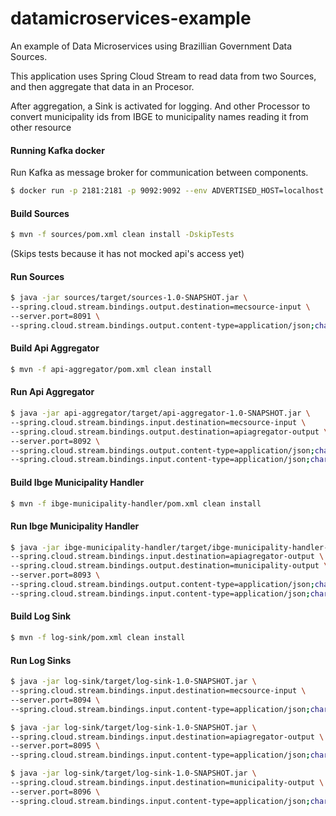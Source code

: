 # datamicroservices-example

An example of Data Microservices using Brazillian Government Data Sources.

This application uses Spring Cloud Stream to read data from two Sources, and then aggregate that data in an Procesor.

After aggregation, a Sink is activated for logging. And other Processor to convert municipality ids from IBGE to municipality names reading it from other resource

#### Running Kafka docker

Run Kafka as message broker for communication between components.

```sh
$ docker run -p 2181:2181 -p 9092:9092 --env ADVERTISED_HOST=localhost --env ADVERTISED_PORT=9092 spotify/kafka
```

#### Build Sources

```sh
$ mvn -f sources/pom.xml clean install -DskipTests
```

(Skips tests because it has not mocked api's access yet)

#### Run Sources

```sh
$ java -jar sources/target/sources-1.0-SNAPSHOT.jar \
--spring.cloud.stream.bindings.output.destination=mecsource-input \
--server.port=8091 \
--spring.cloud.stream.bindings.output.content-type=application/json;charset=UTF-8
```

#### Build Api Aggregator

```sh
$ mvn -f api-aggregator/pom.xml clean install
```

#### Run Api Aggregator

```sh
$ java -jar api-aggregator/target/api-aggregator-1.0-SNAPSHOT.jar \
--spring.cloud.stream.bindings.input.destination=mecsource-input \
--spring.cloud.stream.bindings.output.destination=apiagregator-output \
--server.port=8092 \
--spring.cloud.stream.bindings.output.content-type=application/json;charset=UTF-8 \
--spring.cloud.stream.bindings.input.content-type=application/json;charset=UTF-8
```

#### Build Ibge Municipality Handler

```sh
$ mvn -f ibge-municipality-handler/pom.xml clean install
```

#### Run Ibge Municipality Handler

```sh
$ java -jar ibge-municipality-handler/target/ibge-municipality-handler-1.0-SNAPSHOT.jar \
--spring.cloud.stream.bindings.input.destination=apiagregator-output \
--spring.cloud.stream.bindings.output.destination=municipality-output \
--server.port=8093 \
--spring.cloud.stream.bindings.output.content-type=application/json;charset=UTF-8 \
--spring.cloud.stream.bindings.input.content-type=application/json;charset=UTF-8
```

#### Build Log Sink

```sh
$ mvn -f log-sink/pom.xml clean install
```

#### Run Log Sinks

```sh
$ java -jar log-sink/target/log-sink-1.0-SNAPSHOT.jar \
--spring.cloud.stream.bindings.input.destination=mecsource-input \
--server.port=8094 \
--spring.cloud.stream.bindings.input.content-type=application/json;charset=UTF-8
```

```sh
$ java -jar log-sink/target/log-sink-1.0-SNAPSHOT.jar \
--spring.cloud.stream.bindings.input.destination=apiagregator-output \
--server.port=8095 \
--spring.cloud.stream.bindings.input.content-type=application/json;charset=UTF-8
```

```sh
$ java -jar log-sink/target/log-sink-1.0-SNAPSHOT.jar \
--spring.cloud.stream.bindings.input.destination=municipality-output \
--server.port=8096 \
--spring.cloud.stream.bindings.input.content-type=application/json;charset=UTF-8
```


